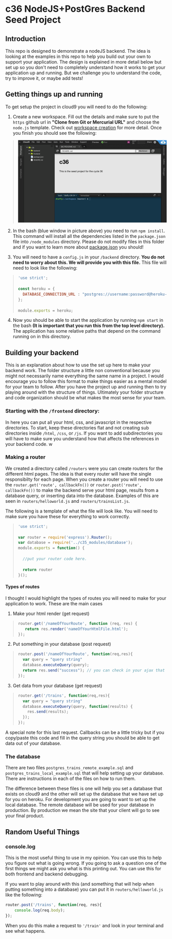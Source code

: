 # c36 NodeJS+PostGres Backend Seed Project

## Introduction
This repo is designed to demonstrate a nodeJS backend. The idea is looking at the examples in this repo to help you build out your own to support your application. The design is explained in more detail below but set up so you don't need to completely understand how it works to get your application up and running. But we challenge you to understand the code, try to improve it, or maybe add tests!

## Getting things up and running

To get setup the project in cloud9 you will need to do the following:

1. Create a new workspace. Fill out the details and make sure to put the `https` github url in **"Clone from Git or Mercurial URL"** and choose the `node.js` template. Check out [workspace creation](docs/images/creating_a_workspace) for more detail. Once you finish you should see the following:
> ![Fill this out!](docs/images/created_workspace.png)

2. In the bash (blue window in picture above) you need to run `npm install`. This command will install all the dependencies listed in the `package.json` file into `/node_modules` directory. Please do not modify files in this folder and if you want to learn more about [package.json](https://docs.nodejitsu.com/articles/getting-started/npm/what-is-the-file-package-json) you should!

3. You will need to have a `config.js` in your `/backend` directory. **You do not need to worry about this. We will provide you with this file.** This file will need to look like the following:
>```javascript
>'use strict';
>
>const heroku = {
>	DATABASE_CONNECTION_URL : "postgres://username:password@heroku-postgres-host:heroku-postgres-port/heroku-database-name?ssl=true"
>};
>
>module.exports = heroku;
>```

4. Now you should be able to start the application by running `npm start` in the bash **(It is important that you run this from the top level directory).** The application has some relative paths that depend on the command running on in this directory.

## Building your backend
This is an explanation about how to use the set up here to make your backend work. The folder structure a little non conventional because you might not necessarily name everything the same name in a project. I would encourage you to follow this format to make things easier as a mental model for your team to follow. After you have the project up and running then to try playing around with the structure of things. Ultimately your folder structure and code organization should be what makes the most sense for your team.

### Starting with the `/frontend` directory:

In here you can put all your html, css, and javascript in the respective directories. To start, keep these directories flat and not creating sub directories inside `/html`, `/css`, or `/js`. If you want to add subdirectories you will have to make sure you understand how that affects the references in your backend code.
w
### Making a router

We created a directory called `/routers` were you can create routers for the different html pages. The idea is that every router will have the single responsibilty for each page. When you create a router you will need to use the `router.get('route', callbackFn())` or `router.post('route', callbackFn())` to make the backend serve your html page, results from a database query, or inserting data into the database. Examples of this are seen in `routers/helloworld.js` and `routers/trainsList.js`.

The following is a template of what the file will look like. You will need to make sure you have these for everything to work correctly.

>```javascript
>'use strict';
>
>var router = require('express').Router();
>var database = require('../c35_modules/database');
>module.exports = function() {
>  
> 	//put your router code here.
>
>	return router
>}();
>```

#### Types of routes
I thought I would highlight the types of routes you will need to make for your application to work. These are the main cases

1) Make your html render (get request)

>```javascript
> router.get('/nameOfYourRoute', function (req, res) {
>    return res.render('nameOfYourHtmlFile.html');
> });
>```

2) Put something in your database (post request)

>```javascript
> router.post('/nameOfYourRoute', function(req,res){
>   var query = "query string"
>   database.executeQuery(query);
>   return res.send("success"); // you can check in your ajax that the request was successful
> });
>```

3) Get data from your database (get request)

>```javascript
> router.get('/trains', function(req,res){
>  	var query = "query string"
>   database.executeQuery(query, function(results) {
>     res.send(results);
>   });
> });
>```

A special note for this last request. Callbacks can be a little tricky but if you copy/paste this code and fill in the query string you should be able to get data out of your database.

### The database

There are two files `postgres_trains_remote_example.sql` and `postgres_trains_local_example.sql` that will help setting up your database. There are instructions in each of the files on how to run them.

The difference between these files is one will help you set a database that exists on cloud9 and the other will set up the database that we have set up for you on heroku. For development you are going to want to set up the local database. The remote database will be used for your database in production. By production we mean the site that your client will go to see your final product.


## Random Useful Things  

### console.log
This is the most useful thing to use in my opinion. You can use this to help you figure out what is going wrong. If you going to ask a question one of the first things we might ask you what is this printing out. You can use this for both frontend and backend debugging.

If you want to play around with this (and something that will help when putting something into a database) you can put it in `routers/helloworld.js` like the following:

```javascript
router.post('/trains', function(req, res){
	console.log(req.body);
});
```
When you do this make a request to `'/train'` and look in your terminal and see what happens.
